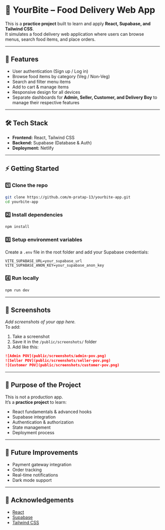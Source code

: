 # 🍴 YourBite – Food Delivery Web App

This is a **practice project** built to learn and apply **React, Supabase, and Tailwind CSS**.  
It simulates a food delivery web application where users can browse menus, search food items, and place orders.

---

## 🚀 Features

- User authentication (Sign up / Log in)
- Browse food items by category (Veg / Non-Veg)
- Search and filter menu items
- Add to cart & manage items
- Responsive design for all devices
- Separate dashboards for **Admin, Seller, Customer, and Delivery Boy** to manage their respective features  

---

## 🛠️ Tech Stack

- **Frontend:** React, Tailwind CSS
- **Backend:** Supabase (Database & Auth)
- **Deployment:** Netlify

---

## ⚡ Getting Started

### 1️⃣ Clone the repo

```bash
git clone https://github.com/m-pratap-13/yourbite-app.git
cd yourbite-app
```

### 2️⃣ Install dependencies

```bash
npm install
```

### 3️⃣ Setup environment variables

Create a `.env` file in the root folder and add your Supabase credentials:

```env
VITE_SUPABASE_URL=your_supabase_url
VITE_SUPABASE_ANON_KEY=your_supabase_anon_key
```

### 4️⃣ Run locally

```bash
npm run dev
```

---

## 📸 Screenshots

_Add screenshots of your app here._  
To add:

1. Take a screenshot
2. Save it in the `/public/screenshots/` folder
3. Add like this:

```markdown
![Admin POV](public/screenshots/admin-pov.png)
![Seller POV](public/screenshots/seller-pov.png)
![Customer POV](public/screenshots/customer-pov.png)
```

---

## 🎯 Purpose of the Project

This is not a production app.  
It’s a **practice project** to learn:

- React fundamentals & advanced hooks
- Supabase integration
- Authentication & authorization
- State management
- Deployment process

---

## 📌 Future Improvements

- Payment gateway integration
- Order tracking
- Real-time notifications
- Dark mode support

---

## 🙌 Acknowledgements

- [React](https://react.dev/)
- [Supabase](https://supabase.com/)
- [Tailwind CSS](https://tailwindcss.com/)
